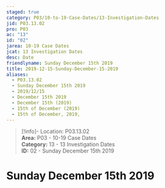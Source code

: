 ```yaml
---  
staged: true  
category: P03/10-to-19-Case-Dates/13-Investigation-Dates  
jid: P03.13.02  
pro: P03  
ac: "13"  
id: "02"  
jarea: 10-19 Case Dates  
jcat: 13 Investigation Dates  
desc: Date  
friendlyname: Sunday December 15th 2019  
title: 2019-12-15-Sunday-December-15-2019  
aliases:  
  - P03.13.02  
  - Sunday December 15th 2019  
  - 2019/12/15  
  - December 15th 2019  
  - December 15th (2019)  
  - 15th of December (2019)  
  - 15th of December, 2019,  
---  
```

>[!info]- Location: P03.13.02  
>**Area:** P03 - 10-19 Case Dates  
>**Category:** 13 - 13 Investigation Dates  
>**ID:** 02 - Sunday December 15th 2019  
  
# Sunday December 15th 2019  
